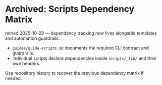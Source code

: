 # Archived: Scripts Dependency Matrix

retired 2025-10-28 — dependency tracking now lives alongside templates and automation guardrails.

- `guides/guide-scripts.md` documents the required CLI contract and guardrails.
- Individual scripts declare dependencies inside `scripts/_lib/` and their own headers.

Use repository history to recover the previous dependency matrix if needed.